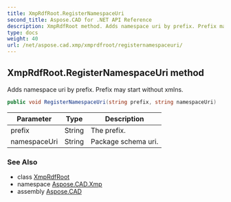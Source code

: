 ```yaml
---
title: XmpRdfRoot.RegisterNamespaceUri
second_title: Aspose.CAD for .NET API Reference
description: XmpRdfRoot method. Adds namespace uri by prefix. Prefix may start without xmlns
type: docs
weight: 40
url: /net/aspose.cad.xmp/xmprdfroot/registernamespaceuri/
---
```

## XmpRdfRoot.RegisterNamespaceUri method

Adds namespace uri by prefix. Prefix may start without xmlns.

```csharp
public void RegisterNamespaceUri(string prefix, string namespaceUri)
```

| Parameter | Type | Description |
| --- | --- | --- |
| prefix | String | The prefix. |
| namespaceUri | String | Package schema uri. |

### See Also

* class [XmpRdfRoot](../)
* namespace [Aspose.CAD.Xmp](../../xmprdfroot/)
* assembly [Aspose.CAD](../../../)


